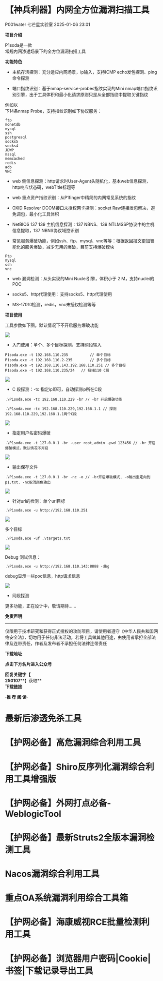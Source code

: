 #  【神兵利器】内网全方位漏洞扫描工具   
P001water  七芒星实验室   2025-01-06 23:01  
  
**项目介绍**  
  
P1soda是一款  
常规内网渗透场景下的全方位漏洞扫描工具  
  
**功能特色**  
- 主机存活探测：充分适应内网场景，ip输入，支持ICMP echo发包探测、ping命令探测  
  
- 端口指纹识别：基于nmap-service-probes指纹实现的Mini nmap端口指纹识别引擎，出于工具体积和最小化请求原则只是从全部指纹中提取关键指纹  
  
例如以  
下14条nmap Probe，支持指纹识别如下协议服务：  
```
ftp
monetdb
mysql
ssh
postgresql
socks5
socks4
JDWP
mssql
memcached
redis
adb
VNC
```  
- web 侧信息探测：http请求时User-Agent头随机化，基本web信息探测，http响应状态码，webTitle标题等  
  
- web 重点资产指纹识别：从P1finger中精简的内网常见系统的指纹  
  
- OXID Resolver DCOM接口未授权网卡探测：socket Raw连接发包解决，避免调包，最小化工具体积  
  
- NetBIOS 137 139 主机信息探测：137 NBNS、139 NTLMSSP协议中的主机信息提取，137 NBNS协议域控识别  
  
- 常见服务爆破功能，例如ssh、ftp、mysql、vnc等等：根据返回报文更加智能化的服务爆破，减少无用的爆破，目前支持爆破模块  
  
```
Ftp
mysql
ssh
vnc
```  
- web 漏洞检测：从头实现的Mini Nuclei引擎，体积小于 2 M，支持nuclei的POC  
  
- socks5、http代理使用：支持socks5、http代理使用  
  
- MS-17010检测，redis，vnc未授权检测等等  
  
**项目使用**  
  
工具参数如下图，默认情况下不开启服务爆破功能  
  
  
![](https://mmbiz.qpic.cn/mmbiz_png/PJcQz9vmUick9DQA7SqToHAsicv2S87oDO4DsIRHxOO1NL4ssk47wBicJVNSJ15iasS1TcAckLrCWfKaiaBI271xqXw/640?wx_fmt=png&from=appmsg "")  
- 入门使用：单个、多个目标探测，支持网段输入  
  
  
```
P1soda.exe -t 192.168.110.235          // 单个目标
P1soda.exe -t 192.168.110.2-235        // 多个目标
P1soda.exe -t 192.168.110.143,192.168.110.251 // 多个目标
P1soda.exe -t 192.168.110.235/24   // 扫描110 C段
```  
  
  
![](https://mmbiz.qpic.cn/mmbiz_png/PJcQz9vmUick9DQA7SqToHAsicv2S87oDORuXs2TOCK0H4RicqhFpNUiaLmE2ee6NSWZt3Nd7MjyZFGiac9rsOfLTHw/640?wx_fmt=png&from=appmsg "")  
- C 段探测：-tc 指定ip即可，自动探测ip所在C段  
  
```
.\P1soda.exe -tc 192.168.110.229 -br // -br 开启爆破功能

.\P1soda.exe -tc 192.168.110.229,192.168.1.1 // 探测192.168.110.229,192.168.1.1两个C段
```  
  
![](https://mmbiz.qpic.cn/mmbiz_png/PJcQz9vmUick9DQA7SqToHAsicv2S87oDOrdyQ9oBNtULtjVrORzxJHNKMObeOQicUEOR4OfRbybVJSUickl4MJ6Pw/640?wx_fmt=png&from=appmsg "")  
- 指定用户名密码爆破  
  
  
```
.\P1soda.exe -t 127.0.0.1 -br -user root,admin -pwd 123456 // -br 开启爆破模式，默认情况不开启
```  
  
![](https://mmbiz.qpic.cn/mmbiz_png/PJcQz9vmUick9DQA7SqToHAsicv2S87oDOO5Lvia3nVgnutuzNOEgmwIlLNrWgGjGFic3e25XMVWk79Mtyvkqic5CuA/640?wx_fmt=png&from=appmsg "")  
- 输出保存文件  
  
```
.\P1soda.exe -t 127.0.0.1 -br -nc -o // -br开启爆破模式, -o输出重定向到p1.txt, -nc取消颜色输出
```  
  
  
![](https://mmbiz.qpic.cn/mmbiz_png/PJcQz9vmUick9DQA7SqToHAsicv2S87oDOO2dy8eHFuNV2kfABBiawvS8z80LIs1OobU0L8tXqcUtIXEbeziaODHvw/640?wx_fmt=png&from=appmsg "")  
- 针对url的检测：单个url目标  
  
```
.\P1soda.exe -u http://192.168.110.251
```  
  
![](https://mmbiz.qpic.cn/mmbiz_png/PJcQz9vmUick9DQA7SqToHAsicv2S87oDONCbGgowz2lQBRibJoLVJm2FQqjckhBjnfHVib2SoicoQrCvibLyN8ILMpw/640?wx_fmt=png&from=appmsg "")  
  
多个目标  
```
.\P1soda.exe -uf .\targets.txt
```  
  
![](https://mmbiz.qpic.cn/mmbiz_png/PJcQz9vmUick9DQA7SqToHAsicv2S87oDOP0bYHT9vdbYAsBTz5NJNLturn2ALRzCzL8ZIHRDnPSvxibVPdGKF45w/640?wx_fmt=png&from=appmsg "")  
  
Debug 测试信息：  
```
.\P1soda.exe -u http://192.168.110.143:8888 -dbg
```  
  
debug显示一些poc信息，http请求信息  
  
![](https://mmbiz.qpic.cn/mmbiz_png/PJcQz9vmUick9DQA7SqToHAsicv2S87oDOJPC3ia2ibvkxroPfwzxHJBDD1Qpxz809ZBgk3JI1Zjic4TRYCKCUo8chg/640?wx_fmt=png&from=appmsg "")  
- 网段探测  
  
  
更多功能，正在设计中，敬请期待......  
  
  
**免责声明**  
  
****  
仅限用于技术研究和获得正式授权的攻防项目，请使用者遵守《中华人民共和国网络安全法》，切勿用于任何非法活动，若将工具做其他用途，由使用者承担全部法律及连带责任，作者及发布者不承担任何法律连带责任  
  
  
**下载地址**  
  
**点击下方名片进入公众号**  
  
  
**回复关键字【**  
**250107****】获取**  
**下载链接**  
  
**·推 荐 阅 读·**  
  
# 最新后渗透免杀工具  
# 【护网必备】高危漏洞综合利用工具  
# 【护网必备】Shiro反序列化漏洞综合利用工具增强版  
# 【护网必备】外网打点必备-WeblogicTool  
# 【护网必备】最新Struts2全版本漏洞检测工具  
# Nacos漏洞综合利用工具  
# 重点OA系统漏洞利用综合工具箱    
# 【护网必备】海康威视RCE批量检测利用工具  
# 【护网必备】浏览器用户密码|Cookie|书签|下载记录导出工具  
  
  
  

